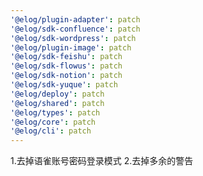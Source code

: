 ```yaml
---
'@elog/plugin-adapter': patch
'@elog/sdk-confluence': patch
'@elog/sdk-wordpress': patch
'@elog/plugin-image': patch
'@elog/sdk-feishu': patch
'@elog/sdk-flowus': patch
'@elog/sdk-notion': patch
'@elog/sdk-yuque': patch
'@elog/deploy': patch
'@elog/shared': patch
'@elog/types': patch
'@elog/core': patch
'@elog/cli': patch
---
```


1.去掉语雀账号密码登录模式 2.去掉多余的警告
